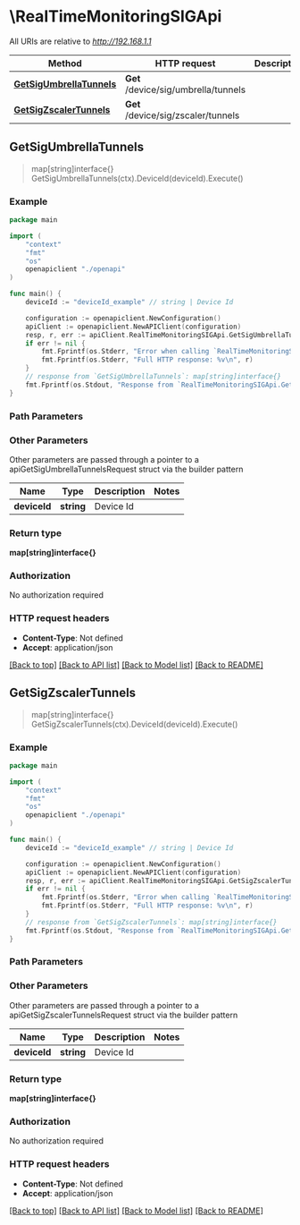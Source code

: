# \RealTimeMonitoringSIGApi

All URIs are relative to *http://192.168.1.1*

Method | HTTP request | Description
------------- | ------------- | -------------
[**GetSigUmbrellaTunnels**](RealTimeMonitoringSIGApi.md#GetSigUmbrellaTunnels) | **Get** /device/sig/umbrella/tunnels | 
[**GetSigZscalerTunnels**](RealTimeMonitoringSIGApi.md#GetSigZscalerTunnels) | **Get** /device/sig/zscaler/tunnels | 



## GetSigUmbrellaTunnels

> map[string]interface{} GetSigUmbrellaTunnels(ctx).DeviceId(deviceId).Execute()





### Example

```go
package main

import (
    "context"
    "fmt"
    "os"
    openapiclient "./openapi"
)

func main() {
    deviceId := "deviceId_example" // string | Device Id

    configuration := openapiclient.NewConfiguration()
    apiClient := openapiclient.NewAPIClient(configuration)
    resp, r, err := apiClient.RealTimeMonitoringSIGApi.GetSigUmbrellaTunnels(context.Background()).DeviceId(deviceId).Execute()
    if err != nil {
        fmt.Fprintf(os.Stderr, "Error when calling `RealTimeMonitoringSIGApi.GetSigUmbrellaTunnels``: %v\n", err)
        fmt.Fprintf(os.Stderr, "Full HTTP response: %v\n", r)
    }
    // response from `GetSigUmbrellaTunnels`: map[string]interface{}
    fmt.Fprintf(os.Stdout, "Response from `RealTimeMonitoringSIGApi.GetSigUmbrellaTunnels`: %v\n", resp)
}
```

### Path Parameters



### Other Parameters

Other parameters are passed through a pointer to a apiGetSigUmbrellaTunnelsRequest struct via the builder pattern


Name | Type | Description  | Notes
------------- | ------------- | ------------- | -------------
 **deviceId** | **string** | Device Id | 

### Return type

**map[string]interface{}**

### Authorization

No authorization required

### HTTP request headers

- **Content-Type**: Not defined
- **Accept**: application/json

[[Back to top]](#) [[Back to API list]](../README.md#documentation-for-api-endpoints)
[[Back to Model list]](../README.md#documentation-for-models)
[[Back to README]](../README.md)


## GetSigZscalerTunnels

> map[string]interface{} GetSigZscalerTunnels(ctx).DeviceId(deviceId).Execute()





### Example

```go
package main

import (
    "context"
    "fmt"
    "os"
    openapiclient "./openapi"
)

func main() {
    deviceId := "deviceId_example" // string | Device Id

    configuration := openapiclient.NewConfiguration()
    apiClient := openapiclient.NewAPIClient(configuration)
    resp, r, err := apiClient.RealTimeMonitoringSIGApi.GetSigZscalerTunnels(context.Background()).DeviceId(deviceId).Execute()
    if err != nil {
        fmt.Fprintf(os.Stderr, "Error when calling `RealTimeMonitoringSIGApi.GetSigZscalerTunnels``: %v\n", err)
        fmt.Fprintf(os.Stderr, "Full HTTP response: %v\n", r)
    }
    // response from `GetSigZscalerTunnels`: map[string]interface{}
    fmt.Fprintf(os.Stdout, "Response from `RealTimeMonitoringSIGApi.GetSigZscalerTunnels`: %v\n", resp)
}
```

### Path Parameters



### Other Parameters

Other parameters are passed through a pointer to a apiGetSigZscalerTunnelsRequest struct via the builder pattern


Name | Type | Description  | Notes
------------- | ------------- | ------------- | -------------
 **deviceId** | **string** | Device Id | 

### Return type

**map[string]interface{}**

### Authorization

No authorization required

### HTTP request headers

- **Content-Type**: Not defined
- **Accept**: application/json

[[Back to top]](#) [[Back to API list]](../README.md#documentation-for-api-endpoints)
[[Back to Model list]](../README.md#documentation-for-models)
[[Back to README]](../README.md)

